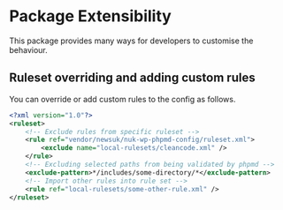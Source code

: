 # Package Extensibility

This package provides many ways for developers to customise the behaviour.

## Ruleset overriding and adding custom rules

You can override or add custom rules to the config as follows.

```xml
<?xml version="1.0"?>
<ruleset>
	<!-- Exclude rules from specific ruleset -->
    <rule ref="vendor/newsuk/nuk-wp-phpmd-config/ruleset.xml">
		<exclude name="local-rulesets/cleancode.xml" />
	</rule>
	<!-- Excluding selected paths from being validated by phpmd -->
	<exclude-pattern>*/includes/some-directory/*</exclude-pattern>
	<!-- Import other rules into rule set -->
    <rule ref="local-rulesets/some-other-rule.xml" />
</ruleset>

```
